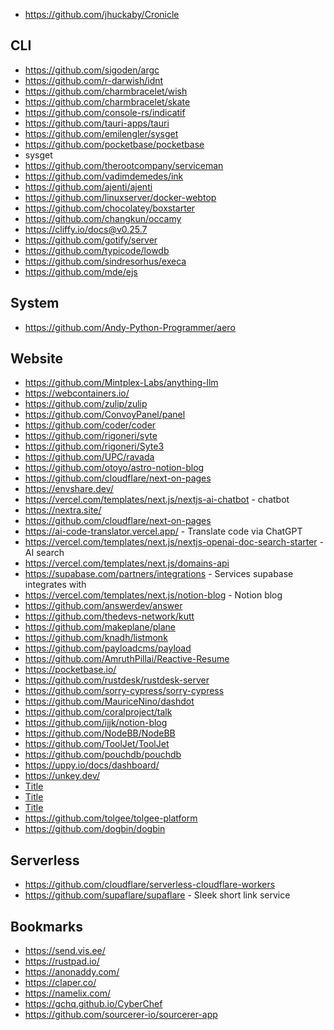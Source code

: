 - https://github.com/jhuckaby/Cronicle

## CLI

- https://github.com/sigoden/argc
- https://github.com/r-darwish/idnt
- https://github.com/charmbracelet/wish
- https://github.com/charmbracelet/skate
- https://github.com/console-rs/indicatif
- https://github.com/tauri-apps/tauri
- https://github.com/emilengler/sysget
- https://github.com/pocketbase/pocketbase
- sysget
- https://github.com/therootcompany/serviceman
- https://github.com/vadimdemedes/ink
- https://github.com/ajenti/ajenti
- https://github.com/linuxserver/docker-webtop
- https://github.com/chocolatey/boxstarter
- https://github.com/changkun/occamy
- https://cliffy.io/docs@v0.25.7
- https://github.com/gotify/server
- https://github.com/typicode/lowdb
- https://github.com/sindresorhus/execa
- https://github.com/mde/ejs

## System

- https://github.com/Andy-Python-Programmer/aero

## Website

- https://github.com/Mintplex-Labs/anything-llm
- https://webcontainers.io/
- https://github.com/zulip/zulip
- https://github.com/ConvoyPanel/panel
- https://github.com/coder/coder
- https://github.com/rigoneri/syte
- https://github.com/rigoneri/Syte3
- https://github.com/UPC/ravada
- https://github.com/otoyo/astro-notion-blog
- https://github.com/cloudflare/next-on-pages
- https://envshare.dev/
- https://vercel.com/templates/next.js/nextjs-ai-chatbot - chatbot
- https://nextra.site/
- https://github.com/cloudflare/next-on-pages
- https://ai-code-translator.vercel.app/ - Translate code via ChatGPT
- https://vercel.com/templates/next.js/nextjs-openai-doc-search-starter - AI search
- https://vercel.com/templates/next.js/domains-api
- https://supabase.com/partners/integrations - Services supabase integrates with
- https://vercel.com/templates/next.js/notion-blog - Notion blog
- https://github.com/answerdev/answer
- https://github.com/thedevs-network/kutt
- https://github.com/makeplane/plane
- https://github.com/knadh/listmonk
- https://github.com/payloadcms/payload
- https://github.com/AmruthPillai/Reactive-Resume
- https://pocketbase.io/
- https://github.com/rustdesk/rustdesk-server
- https://github.com/sorry-cypress/sorry-cypress
- https://github.com/MauriceNino/dashdot
- https://github.com/coralproject/talk
- https://github.com/ijjk/notion-blog
- https://github.com/NodeBB/NodeBB
- https://github.com/ToolJet/ToolJet
- https://github.com/pouchdb/pouchdb
- https://uppy.io/docs/dashboard/
- https://unkey.dev/
- [Title](https://github.com/vercel-labs/ai-chatbot)
- [Title](https://github.com/apostrophecms/apostrophe)
- [Title](https://github.com/isomorphic-git/isomorphic-git)
- https://github.com/tolgee/tolgee-platform
- https://github.com/dogbin/dogbin

## Serverless

- https://github.com/cloudflare/serverless-cloudflare-workers
- https://github.com/supaflare/supaflare - Sleek short link service

## Bookmarks

- https://send.vis.ee/
- https://rustpad.io/
- https://anonaddy.com/
- https://claper.co/
- https://namelix.com/
- https://gchq.github.io/CyberChef
- https://github.com/sourcerer-io/sourcerer-app
